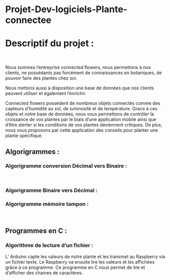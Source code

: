 # Projet-Dev-logiciels-Plante-connectee



# Descriptif du projet :

 

  Nous sommes l’entreprise connected flowers, nous permettons à nos clients, ne possédants pas forcément
de connaissances en botaniques, de pouvoir faire des plantes chez soi.

  Nous mettons aussi à disposition une base de données que nos clients peuvent utiliser et également l’enrichir.

  Connected flowers possèdent de nombreux objets connectés comme des capteurs d’humidité au sol, de
luminosité et de température. Grace à ces objets et notre base de données, nous
vous permettons de contrôler la croissance de vos plantes par le biais d’une
application mobile ainsi que d’être alerter si les conditions de vos plantes
deviennent critiques. De plus, nous vous proposons par cette application des
conseils pour planter une plante spécifique.

## Algorigrammes :

### Algorigramme conversion Décimal vers Binaire :
 
### Algorigramme Binaire vers Décimal :


### Algorigramme mémoire tampon :

 
## Programmes en C :


### Algorithme de lecture d’un fichier :

L’ Arduino capte les valeurs de notre plante et les transmet au Raspberry via un fichier texte. Le Raspberry va ensuite lire les valeurs et les affichées grâce à ce programme. Ce programme en C nous permet de lire et d’afficher des chaines de caractères.


